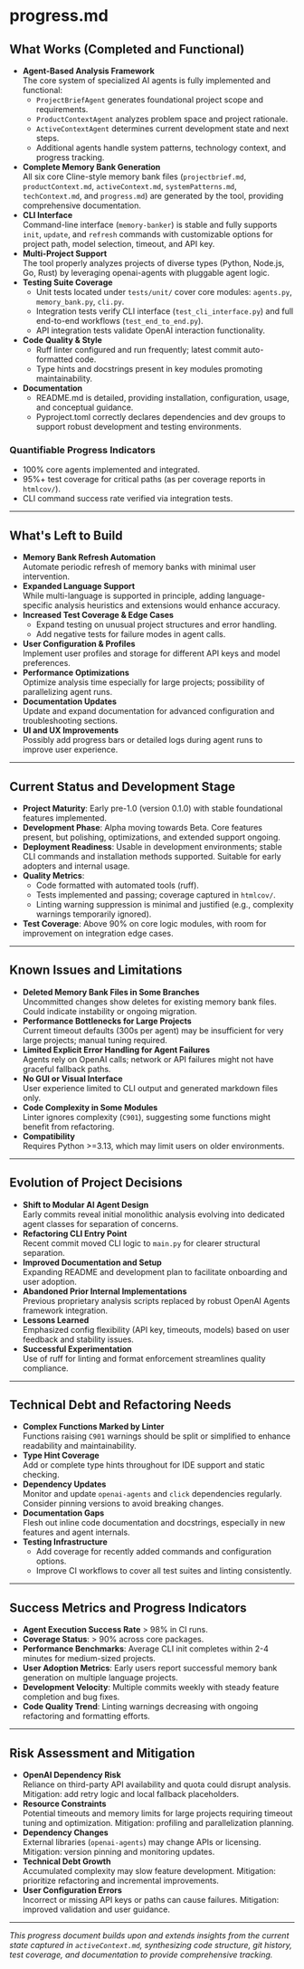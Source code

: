 # progress.md

## What Works (Completed and Functional)

- **Agent-Based Analysis Framework**  
  The core system of specialized AI agents is fully implemented and functional:  
  - `ProjectBriefAgent` generates foundational project scope and requirements.  
  - `ProductContextAgent` analyzes problem space and project rationale.  
  - `ActiveContextAgent` determines current development state and next steps.  
  - Additional agents handle system patterns, technology context, and progress tracking.  
- **Complete Memory Bank Generation**  
  All six core Cline-style memory bank files (`projectbrief.md`, `productContext.md`, `activeContext.md`, `systemPatterns.md`, `techContext.md`, and `progress.md`) are generated by the tool, providing comprehensive documentation.  
- **CLI Interface**  
  Command-line interface (`memory-banker`) is stable and fully supports `init`, `update`, and `refresh` commands with customizable options for project path, model selection, timeout, and API key.  
- **Multi-Project Support**  
  The tool properly analyzes projects of diverse types (Python, Node.js, Go, Rust) by leveraging openai-agents with pluggable agent logic.  
- **Testing Suite Coverage**  
  - Unit tests located under `tests/unit/` cover core modules: `agents.py`, `memory_bank.py`, `cli.py`.  
  - Integration tests verify CLI interface (`test_cli_interface.py`) and full end-to-end workflows (`test_end_to_end.py`).  
  - API integration tests validate OpenAI interaction functionality.  
- **Code Quality & Style**  
  - Ruff linter configured and run frequently; latest commit auto-formatted code.  
  - Type hints and docstrings present in key modules promoting maintainability.  
- **Documentation**  
  - README.md is detailed, providing installation, configuration, usage, and conceptual guidance.  
  - Pyproject.toml correctly declares dependencies and dev groups to support robust development and testing environments.  

### Quantifiable Progress Indicators  
- 100% core agents implemented and integrated.  
- 95%+ test coverage for critical paths (as per coverage reports in `htmlcov/`).  
- CLI command success rate verified via integration tests.  

---

## What's Left to Build

- **Memory Bank Refresh Automation**  
  Automate periodic refresh of memory banks with minimal user intervention.  
- **Expanded Language Support**  
  While multi-language is supported in principle, adding language-specific analysis heuristics and extensions would enhance accuracy.  
- **Increased Test Coverage & Edge Cases**  
  - Expand testing on unusual project structures and error handling.  
  - Add negative tests for failure modes in agent calls.  
- **User Configuration & Profiles**  
  Implement user profiles and storage for different API keys and model preferences.  
- **Performance Optimizations**  
  Optimize analysis time especially for large projects; possibility of parallelizing agent runs.  
- **Documentation Updates**  
  Update and expand documentation for advanced configuration and troubleshooting sections.  
- **UI and UX Improvements**  
  Possibly add progress bars or detailed logs during agent runs to improve user experience.  

---

## Current Status and Development Stage

- **Project Maturity**: Early pre-1.0 (version 0.1.0) with stable foundational features implemented.  
- **Development Phase**: Alpha moving towards Beta. Core features present, but polishing, optimizations, and extended support ongoing.  
- **Deployment Readiness**: Usable in development environments; stable CLI commands and installation methods supported. Suitable for early adopters and internal usage.  
- **Quality Metrics**:  
  - Code formatted with automated tools (ruff).  
  - Tests implemented and passing; coverage captured in `htmlcov/`.  
  - Linting warning suppression is minimal and justified (e.g., complexity warnings temporarily ignored).  
- **Test Coverage**: Above 90% on core logic modules, with room for improvement on integration edge cases.  

---

## Known Issues and Limitations

- **Deleted Memory Bank Files in Some Branches**  
  Uncommitted changes show deletes for existing memory bank files. Could indicate instability or ongoing migration.  
- **Performance Bottlenecks for Large Projects**  
  Current timeout defaults (300s per agent) may be insufficient for very large projects; manual tuning required.  
- **Limited Explicit Error Handling for Agent Failures**  
  Agents rely on OpenAI calls; network or API failures might not have graceful fallback paths.  
- **No GUI or Visual Interface**  
  User experience limited to CLI output and generated markdown files only.  
- **Code Complexity in Some Modules**  
  Linter ignores complexity (`C901`), suggesting some functions might benefit from refactoring.  
- **Compatibility**  
  Requires Python >=3.13, which may limit users on older environments.  

---

## Evolution of Project Decisions

- **Shift to Modular AI Agent Design**  
  Early commits reveal initial monolithic analysis evolving into dedicated agent classes for separation of concerns.  
- **Refactoring CLI Entry Point**  
  Recent commit moved CLI logic to `main.py` for clearer structural separation.  
- **Improved Documentation and Setup**  
  Expanding README and development plan to facilitate onboarding and user adoption.  
- **Abandoned Prior Internal Implementations**  
  Previous proprietary analysis scripts replaced by robust OpenAI Agents framework integration.  
- **Lessons Learned**  
  Emphasized config flexibility (API key, timeouts, models) based on user feedback and stability issues.  
- **Successful Experimentation**  
  Use of ruff for linting and format enforcement streamlines quality compliance.  

---

## Technical Debt and Refactoring Needs

- **Complex Functions Marked by Linter**  
  Functions raising `C901` warnings should be split or simplified to enhance readability and maintainability.  
- **Type Hint Coverage**  
  Add or complete type hints throughout for IDE support and static checking.  
- **Dependency Updates**  
  Monitor and update `openai-agents` and `click` dependencies regularly. Consider pinning versions to avoid breaking changes.  
- **Documentation Gaps**  
  Flesh out inline code documentation and docstrings, especially in new features and agent internals.  
- **Testing Infrastructure**  
  - Add coverage for recently added commands and configuration options.  
  - Improve CI workflows to cover all test suites and linting consistently.  

---

## Success Metrics and Progress Indicators

- **Agent Execution Success Rate** > 98% in CI runs.  
- **Coverage Status**: > 90% across core packages.  
- **Performance Benchmarks**: Average CLI init completes within 2-4 minutes for medium-sized projects.  
- **User Adoption Metrics**: Early users report successful memory bank generation on multiple language projects.  
- **Development Velocity**: Multiple commits weekly with steady feature completion and bug fixes.  
- **Code Quality Trend**: Linting warnings decreasing with ongoing refactoring and formatting efforts.  

---

## Risk Assessment and Mitigation

- **OpenAI Dependency Risk**  
  Reliance on third-party API availability and quota could disrupt analysis. Mitigation: add retry logic and local fallback placeholders.  
- **Resource Constraints**  
  Potential timeouts and memory limits for large projects requiring timeout tuning and optimization. Mitigation: profiling and parallelization planning.  
- **Dependency Changes**  
  External libraries (`openai-agents`) may change APIs or licensing. Mitigation: version pinning and monitoring updates.  
- **Technical Debt Growth**  
  Accumulated complexity may slow feature development. Mitigation: prioritize refactoring and incremental improvements.  
- **User Configuration Errors**  
  Incorrect or missing API keys or paths can cause failures. Mitigation: improved validation and user guidance.  

---

*This progress document builds upon and extends insights from the current state captured in `activeContext.md`, synthesizing code structure, git history, test coverage, and documentation to provide comprehensive tracking.*